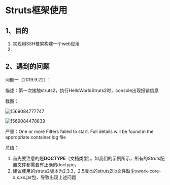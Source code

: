 # Struts框架使用



## 1、目的



1. 实现用SSH框架构建一个web应用
2. 

## 2、遇到的问题

问题一（2019.9.22）：

描述：第一次接触struts2，执行HelloWorldStruts2时，console出现报错信息



截图：

![1569084777747](C:\Users\HJN\AppData\Roaming\Typora\typora-user-images\1569084777747.png)

![1569084478839](C:\Users\HJN\AppData\Roaming\Typora\typora-user-images\1569084478839.png)

严重：One or more Filters failed to start. Full details will be found in the appropriate container log file



总结：

1. 首先要注意的是**DOCTYPE**（文档类型）。如我们的示例所示，所有的Struts配置文件都需要有正确的doctype。
2. 建议使用的struts2版本为2.3.3，2.5版本的struts2lib文件缺少xwork-core-x.x.xx.jar包，导致出现上述问题



